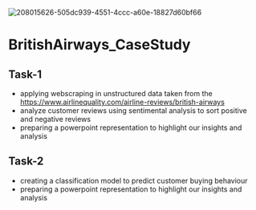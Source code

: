 ![208015626-505dc939-4551-4ccc-a60e-18827d60bf66](https://github.com/user-attachments/assets/872ca1cd-46a2-4c61-97e9-dda74bd6de48)

# BritishAirways_CaseStudy

## Task-1
  - applying webscraping in unstructured data taken from the https://www.airlinequality.com/airline-reviews/british-airways
  - analyze customer reviews using sentimental analysis to sort positive and negative reviews
  - preparing a powerpoint representation to highlight our insights and analysis

## Task-2
  - creating a classification model to predict customer buying behaviour
  - preparing a powerpoint representation to highlight our insights and analysis

